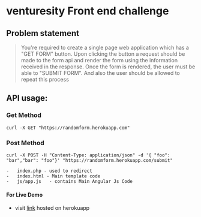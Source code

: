 # venturesity Front end challenge

## Problem statement 

> You're required to create a single page web application which has a "GET FORM" button. 
> Upon clicking the button a request should be made to the form api and render the form using the information received in the response. 
> Once the form is rendered, the user must be able to "SUBMIT FORM". 
> And also the user should be allowed to repeat this process

## API usage:
### Get Method
``` curl -X GET "https://randomform.herokuapp.com" ```

### Post Method
```curl -X POST -H "Content-Type: application/json" -d '{ "foo": "bar","bar": "foo"}' "https://randomform.herokuapp.com/submit" ```


	-	index.php - used to redirect
	-	index.html - Main template code
	-	js/app.js	- contains Main Angular Js Code
	

#### For Live Demo
* visit [link](http://gendynamicform.herokuapp.com/) hosted on herokuapp
